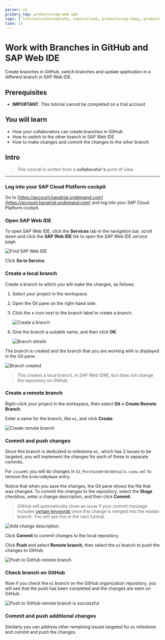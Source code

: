 ```yaml
---
parser: v2
primary_tag: products>sap-web-ide
tags: [ tutorial>intermediate, topic>cloud, products>sap-hana, products>sap-web-ide, products>sap-cloud-platform, tutorial>license ]
time: 15
---
```


# Work with Branches in GitHub and SAP Web IDE
<!-- description --> Create branches in GitHub, switch branches and update application in a different branch in SAP Web IDE.

## Prerequisites
- **IMPORTANT**: This tutorial cannot be completed on a trial account


## You will learn  
  - How your collaborators can create branches in GitHub
  - How to switch to the other branch in SAP Web IDE
  - How to make changes and commit the changes to the other branch

## Intro
>This tutorial is written from a **collaborator's** point of view.


---

### Log into your SAP Cloud Platform cockpit


Go to [https://account.hanatrial.ondemand.com](https://account.hanatrial.ondemand.com) and log into your SAP Cloud Platform cockpit.


### Open SAP Web IDE


To open SAP Web IDE, click the **Services** tab in the navigation bar, scroll down and click the **SAP Web IDE** tile to open the SAP Web IDE service page.

![Find SAP Web IDE](p5_2.png)

Click **Go to Service**.


### Create a local branch


Create a branch to which you will make the changes, as follows.

1. Select your project in the workspace.

2. Open the Git pane on the right-hand side.

3. Click the **+** icon next to the branch label to create a branch.

    ![Create a branch](p5_4a.png)

4. Give the branch a suitable name, and then click **OK**.

    ![Branch details](p5_4b.png)

The branch is created and the branch that you are working with is displayed in the Git pane.

![Branch created](p5_4c.png)

>This creates a local branch, in SAP Web ID#E, but does not change the repository on GitHub.


### Create a remote branch


Right-click your project in the workspace, then select **Git > Create Remote Branch**.

Enter a name for the branch, like `m1`, and click **Create**.

![Create remote branch](CreateRemoteBranch.png)


### Commit and push changes


Since this branch is dedicated to milestone `m1,` which has 2 issues to be targeted, you will implement the changes for each of these in separate commits.

For `issue#1` you will do changes in `S3_PurchaseOrderDetails.view.xml` to remove the `OrderedByName` entry.

Notice that when you save the changes, the Git pane shows the file that was changed. To commit the changes to the repository, select the **Stage** checkbox, enter a change description, and then click **Commit**.

> GitHub will automatically close an issue if your commit message includes [certain keywords](https://help.github.com/articles/closing-issues-via-commit-messages/) once this change is merged into the master branch. You will see this in the next tutorial.


![Add change description](p5_5b.png)

Click **Commit**  to commit changes to the local repository.

Click **Push** and select **Remote branch**, then select the `m1` branch to push the changes to GitHub.

![Push to GitHub remote branch](p5_5c.png)



### Check branch on GitHub


Now if you check the `m1` branch on the GitHub organization repository, you will see that the push has been completed and the changes are seen on GitHub.

![Push to GitHub remote branch is successful](p5_6.png)



### Commit and push additional changes


Similarly you can address other remaining issues targeted for `m1` milestone and commit and push the changes.



